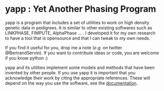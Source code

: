 # yapp : Yet Another Phasing Program

yapp is a program that includes a set of utilities to work on high
density genetic data in pedigrees. It is similar to other existing
softwares such as LINKPHASE, FIMPUTE, AlphaPhase ... . I
developed it for my own research to have a tool that is opensource and
that I can tweak to my own needs.

If you find it useful for you, drop me a note (*e.g.* on twitter
@BertrandServin). If you want to contribute ideas or code, you are
welcome if you know python :)

yapp and its utilities implement some models and methods that have been
invented by other people. If you use yapp it is important that you
acknowledge their work by citing the appropriate
references. These will depend on the way you use the software, see the
[documentation](https://yapp.readthedocs.io).
